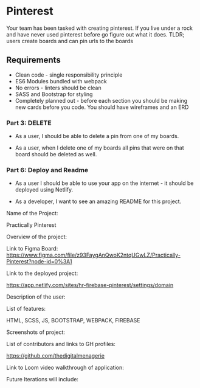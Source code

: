 # Pinterest

Your team has been tasked with creating pinterest.  If you live under a rock and have never used pinterest before go figure out what it does. TLDR; users create boards and can pin urls to the boards

## Requirements
* Clean code - single responsibility principle
* ES6 Modules bundled with webpack
* No errors - linters should be clean
* SASS and Bootstrap for styling
* Completely planned out - before each section you should be making new cards before you code.  You should have wireframes and an ERD

### Part 3: DELETE
* As a user, I should be able to delete a pin from one of my boards.

* As a user, when I delete one of my boards all pins that were on that board should be deleted as well.

### Part 6: Deploy and Readme
* As a user I should be able to use your app on the internet - it should be deployed using Netlify.

* As a developer, I want to see an amazing README for this project.

Name of the Project:

Practically Pinterest

Overview of the project:

Link to Figma Board:
https://www.figma.com/file/z93FaygAnQwoK2ntqUGwLZ/Practically-Pinterest?node-id=0%3A1

Link to the deployed project:

https://app.netlify.com/sites/hr-firebase-pinterest/settings/domain

Description of the user:

List of features:

HTML, SCSS, JS, BOOTSTRAP, WEBPACK, FIREBASE

Screenshots of project:

List of contributors and links to GH profiles:

https://github.com/thedigitalmenagerie

Link to Loom video walkthrough of application:

Future Iterations will include:
